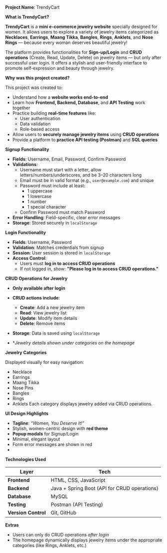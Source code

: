  **Project Name**: TrendyCart

 **What is TrendyCart?**

**TrendyCart** is a **mini e-commerce jewelry website** specially designed for women. It allows users to explore a variety of jewelry items categorized as **Necklaces**, **Earrings**, **Maang Tikka**, **Bangles**, **Rings**, **Anklets**, and **Nose Rings** — because every woman deserves beautiful jewelry!

The platform provides functionalities for **Sign-up/Login** and **CRUD operations** (Create, Read, Update, Delete) on jewelry items — but only after successful user login. It offers a stylish and user-friendly interface to promote self-expression and beauty through jewelry.

 **Why was this project created?**

This project was created to:

* Understand how a **website works end-to-end**
* Learn how **Frontend, Backend, Database**, and **API Testing** work together
* Practice building **real-time features** like:
  * User authentication
  * Data validation
  * Role-based access
* Allow users to **securely manage jewelry items** using **CRUD operations**
* Provide a platform to **practice API testing (Postman)** and **SQL queries**

 **Signup Functionality**

* **Fields**: Username, Email, Password, Confirm Password
* **Validations**:
  * Username must start with a letter, allow letters/numbers/underscores, and be 3–20 characters long
  * Email must be in valid format (e.g., `user@example.com`) and unique
  * Password must include at least:
    * 1 uppercase
    * 1 lowercase
    * 1 number
    * 1 special character
  * Confirm Password must match Password
* **Error Handling**: Field-specific, clear error messages
* **Storage**: Stored securely in `localStorage`

 **Login Functionality**

* **Fields**: Username, Password
* **Validation**: Matches credentials from signup
* **Session**: User session is stored in `localStorage`
* **Access Control**:
  * Users must **log in to access CRUD operations**
  * If not logged in, show: **"Please log in to access CRUD operations."**

 **CRUD Operations for Jewelry**

* **Only available after login**
* **CRUD actions include**:

  * **Create**: Add a new jewelry item
  * **Read**: View jewelry list
  * **Update**: Modify item details
  * **Delete**: Remove items
* **Storage**: Data is saved using `localStorage`
* **Jewelry details shown under categories on the homepage*

**Jewelry Categories**

Displayed visually for easy navigation:
* Necklace
* Earrings
* Maang Tikka
* Nose Pins
* Bangles
* Rings
* Anklets
Each category displays jewelry added via CRUD operations.

 **UI Design Highlights**

* **Tagline**: *“Women, You Deserve It!”*
* Stylish, women-centric design with **red theme**
* **Popup modals** for Signup/Login
* Minimal, elegant layout
* Form error messages are shown in red
* 
 **Technologies Used**

| Layer               | Tech                                         |
| ------------------- | -------------------------------------------- |
| **Frontend**        | HTML, CSS, JavaScript                        |
| **Backend**         | Java + Spring Boot (API for CRUD operations) |
| **Database**        | MySQL                                        |
| **Testing**         | Postman (API Testing)                        |
| **Version Control** | Git, GitHub                                  |

 **Extras**

* Users can only do CRUD operations *after login*
* The homepage dynamically displays jewelry items under the appropriate categories (like Rings, Anklets, etc.)

